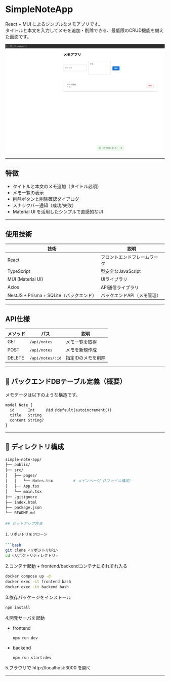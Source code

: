 # SimpleNoteApp

React + MUI によるシンプルなメモアプリです。<br>
タイトルと本文を入力してメモを追加・削除できる、最低限のCRUD機能を備えた画面です。

<img src="./image/image.png" alt="alt text" width="600" />

---

## 特徴

-  タイトルと本文のメモ追加（タイトル必須）
-  メモ一覧の表示
-  削除ボタンと削除確認ダイアログ
-  スナックバー通知（成功/失敗）
-  Material UI を活用したシンプルで直感的なUI

---

## 使用技術

| 技術         | 説明 |
|--------------|------|
| React        | フロントエンドフレームワーク |
| TypeScript   | 型安全なJavaScript |
| MUI (Material UI) | UIライブラリ |
| Axios        | API通信ライブラリ |
| NestJS + Prisma + SQLite（バックエンド） | バックエンドAPI（メモ管理） |

---

## API仕様

| メソッド | パス           | 説明               |
|----------|----------------|--------------------|
| GET      | `/api/notes`   | メモ一覧を取得     |
| POST     | `/api/notes`   | メモを新規作成     |
| DELETE   | `/api/notes/:id` | 指定IDのメモを削除 |

---

## 💾 バックエンドDBテーブル定義（概要）

メモデータは以下のような構造です。

```prisma
model Note {
  id      Int     @id @default(autoincrement())
  title   String
  content String?
}
```

---

## 📁 ディレクトリ構成

```bash
simple-note-app/
├── public/
├── src/
│   ├── pages/
│   │   └── Notes.tsx         # メインページ（1ファイル構成）
│   ├── App.tsx
│   └── main.tsx
├── .gitignore
├── index.html
├── package.json
└── README.md

## セットアップ方法

1.リポジトリをクローン

```bash
git clone <リポジトリURL>
cd <リポジトリディレクトリ>
```

2.コンテナ起動 + frontend/backendコンテナにそれぞれ入る
```bash
docker compose up -d
docker exec -it frontend bash
docker exec -it backend bash
```


3.依存パッケージをインストール
```bash
npm install
```

4.開発サーバを起動

* frontend

  ```bash
  npm run dev
  ```

* backend
  ```bash
  npm run start:dev
  ```

5.ブラウザで http://localhost:3000 を開く

---